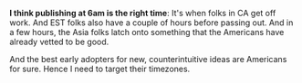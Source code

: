 **I think publishing at 6am is the right time**: It's when folks in CA get off work. And EST folks also have a couple of hours before passing out. And in a few hours, the Asia folks latch onto something that the Americans have already vetted to be good.

And the best early adopters for new, counterintuitive ideas are Americans for sure. Hence I need to target their timezones.